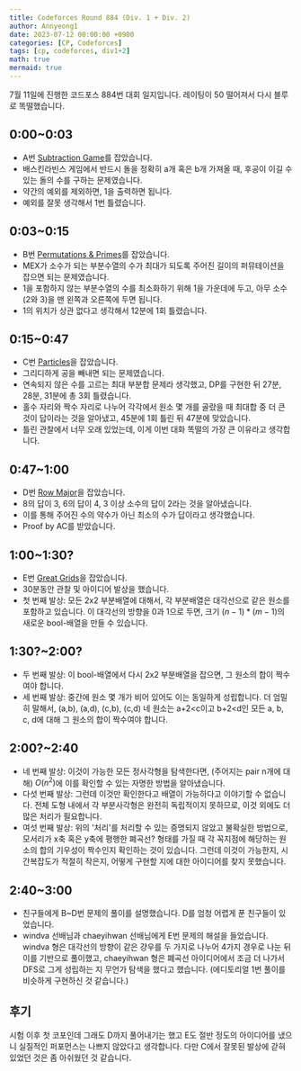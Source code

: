 ```yaml
---
title: Codeforces Round 884 (Div. 1 + Div. 2)
author: Annyeong1
date: 2023-07-12 00:00:00 +0900
categories: [CP, Codeforces]
tags: [cp, codeforces, div1+2]
math: true
mermaid: true
---
```

7월 11일에 진행한 코드포스 884번 대회 일지입니다. 레이팅이 50 떨어져서 다시 블루로 똑떨했습니다.
## 0:00~0:03
- A번 [Subtraction Game](https://codeforces.com/contest/1844/problem/A)를 잡았습니다.
- 배스킨라빈스 게임에서 반드시 돌을 정확히 a개 혹은 b개 가져올 때, 후공이 이길 수 있는 돌의 수를 구하는 문제였습니다.
- 약간의 예외를 제외하면, 1을 출력하면 됩니다.
- 예외를 잘못 생각해서 1번 틀렸습니다.

## 0:03~0:15
- B번 [Permutations & Primes](https://codeforces.com/contest/1844/problem/B)를 잡았습니다.
- MEX가 소수가 되는 부분수열의 수가 최대가 되도록 주어진 길이의 퍼뮤테이션을 잡으면 되는 문제였습니다.
- 1을 포함하지 않는 부분수열의 수를 최소화하기 위해 1을 가운데에 두고, 아무 소수(2와 3)을 맨 왼쪽과 오른쪽에 두면 됩니다.
- 1의 위치가 상관 없다고 생각해서 12분에 1회 틀렸습니다.

## 0:15~0:47
- C번 [Particles](https://codeforces.com/contest/1844/problem/C)을 잡았습니다.
- 그리디하게 공을 빼내면 되는 문제였습니다.
- 연속되지 않은 수를 고르는 최대 부분합 문제라 생각했고, DP를 구현한 뒤 27분, 28분, 31분에 총 3회 틀렸습니다.
- 홀수 자리와 짝수 자리로 나누어 각각에서 원소 몇 개를 골랐을 때 최대합 중 더 큰 것이 답이라는 것을 알아냈고, 45분에 1회 틀린 뒤 47분에 맞았습니다.
- 틀린 관찰에서 너무 오래 있었는데, 이게 이번 대화 똑떨의 가장 큰 이유라고 생각합니다.

## 0:47~1:00
- D번 [Row Major](https://codeforces.com/contest/1844/problem/D)을 잡았습니다.
- 8의 답이 3, 6의 답이 4, 3 이상 소수의 답이 2라는 것을 알아냈습니다.
- 이를 통해 주어진 수의 약수가 아닌 최소의 수가 답이라고 생각했습니다.
- Proof by AC를 받았습니다.

## 1:00~1:30?
- E번 [Great Grids](https://codeforces.com/contest/1844/problem/E)을 잡았습니다.
- 30분동안 관찰 및 아이디어 발상을 했습니다.
- 첫 번째 발상: 모든 2x2 부분배열에 대해서, 각 부분배열은 대각선으로 같은 원소를 포함하고 있습니다. 이 대각선의 방향을 0과 1으로 두면, 크기 $(n-1)*(m-1)$의 새로운 bool-배열을 만들 수 있습니다.

## 1:30?~2:00?
- 두 번째 발상: 이 bool-배열에서 다시 2x2 부분배열을 잡으면, 그 원소의 합이 짝수여야 합니다.
- 세 번째 발상: 중간에 원소 몇 개가 비어 있어도 이는 동일하게 성립합니다. 더 엄밀히 말해서, (a,b), (a,d), (c,b), (c,d) 네 원소는 a+2<c이고 b+2<d인 모든 a, b, c, d에 대해 그 원소의 합이 짝수여야 합니다.

## 2:00?~2:40
- 네 번째 발상: 이것이 가능한 모든 정사각형을 탐색한다면, (주어지는 pair n개에 대해) $O(n^2)$에 이를 확인할 수 있는 자명한 방법을 알아냈습니다.
- 다섯 번째 발상: 그런데 이것만 확인한다고 배열이 가능하다고 이야기할 수 없습니다. 전체 도형 내에서 각 부분사각형은 완전히 독립적이지 못하므로, 이것 외에도 더 많은 처리가 필요합니다.
- 여섯 번째 발상: 위의 '처리'를 처리할 수 있는 증명되지 않았고 불확실한 방법으로, 모서리가 x축 혹은 y축에 평행한 폐곡선? 형태를 가질 때 각 꼭지점에 해당하는 원소의 합의 기우성이 짝수인지 확인하는 것이 있습니다. 그런데 이것이 가능한지, 시간복잡도가 적절히 작은지, 어떻게 구현할 지에 대한 아이디어를 찾지 못했습니다.

## 2:40~3:00
- 친구들에게 B~D번 문제의 풀이를 설명했습니다. D를 엄청 어렵게 푼 친구들이 있었습니다.
- windva 선배님과 chaeyihwan 선배님에게 E번 문제의 해설을 들었습니다. windva 형은 대각선의 방향이 같은 걍우를 두 가지로 나누어 4가지 경우로 나눈 뒤 이를 기반으로 풀이했고, chaeyihwan 형은 폐곡선 아이디어에서 조금 더 나가서 DFS로 그게 성립하는 지 무언가 탐색을 했다고 했습니다. (에디토리얼 1번 풀이를 비슷하게 구현하신 것 같습니다.)

## 후기
시험 이후 첫 코포인데 그래도 D까지 풀어내기는 했고 E도 절반 정도의 아이디어를 냈으니 실질적인 퍼포먼스는 나쁘지 않았다고 생각합니다. 다만 C에서 잘못된 발상에 갇혀 있었던 것은 좀 아쉬웠던 것 같습니다.
